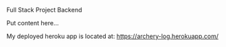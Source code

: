 Full Stack Project Backend

Put content here...

My deployed heroku app is located at: https://archery-log.herokuapp.com/
